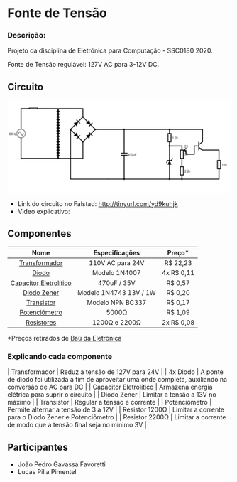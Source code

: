 # Fonte de Tensão


### Descrição: 
Projeto da disciplina de Eletrônica para Computação - SSC0180 2020.

Fonte de Tensão regulável: 127V AC para 3-12V DC. 



## Circuito

![](diagrama.png)

- Link do circuito no Falstad: http://tinyurl.com/yd9kuhjk
- Video explicativo: 



## Componentes

| Nome | Especificações | Preço\* |
|:---:|:---:|:---:|
| [Transformador](https://www.baudaeletronica.com.br/transformador-trafo-12v-12v-500ma-110-220vac.html) | 110V AC para 24V | R$ 22,23 |
| [Diodo](https://www.baudaeletronica.com.br/transistor-npn-bc337.html) | Modelo 1N4007 | 4x R$ 0,11 |
| [Capacitor Eletrolítico](https://www.baudaeletronica.com.br/capacitor-eletrolitico-470uf-35v.html) | 470uF / 35V | R$ 0,57 |
| [Diodo Zener](https://www.baudaeletronica.com.br/diodo-zener-1n4743-13v-1w.html) | Modelo 1N4743 13V / 1W | R$ 0,20 |
| [Transistor](https://www.baudaeletronica.com.br/transistor-npn-bc337.html) | Modelo NPN BC337 | R$ 0,17 |
| [Potenciômetro](https://www.baudaeletronica.com.br/potenciometro-linear-de-5k-5000.html) | 5000Ω | R$ 1,09 |
| [Resistores](https://www.baudaeletronica.com.br/resistor-1k2-5-1-4w.html) | 1200Ω e 2200Ω | 2x R$ 0,08 |

  \*Preços retirados de [Baú da Eletrônica](https://www.baudaeletronica.com.br/?gclid=EAIaIQobChMIxuPE1v6D6gIVl4aRCh1Mmwj7EAAYASAAEgI8n_D_BwE)


### Explicando cada componente

| Transformador | Reduz a tensão de 127V para 24V |
| 4x Diodo | A ponte de diodo foi utilizada a fim de aproveitar uma onde completa, auxiliando na conversão de AC para DC |
| Capacitor Eletrolítico | Armazena energia elétrica para suprir o circuito |
| Diodo Zener | Limitar a tensão a 13V no máximo |
| Transistor | Regular a tensão e corrente |
| Potenciômetro | Permite alternar a tensão de 3 a 12V |
| Resistor 1200Ω | Limitar a corrente para o Diodo Zener e Potenciômetro |
| Resistor 2200Ω | Limitar a corrente de modo que a tensão final seja no mínimo 3V |




## Participantes
- João Pedro Gavassa Favoretti
- Lucas Pilla Pimentel
